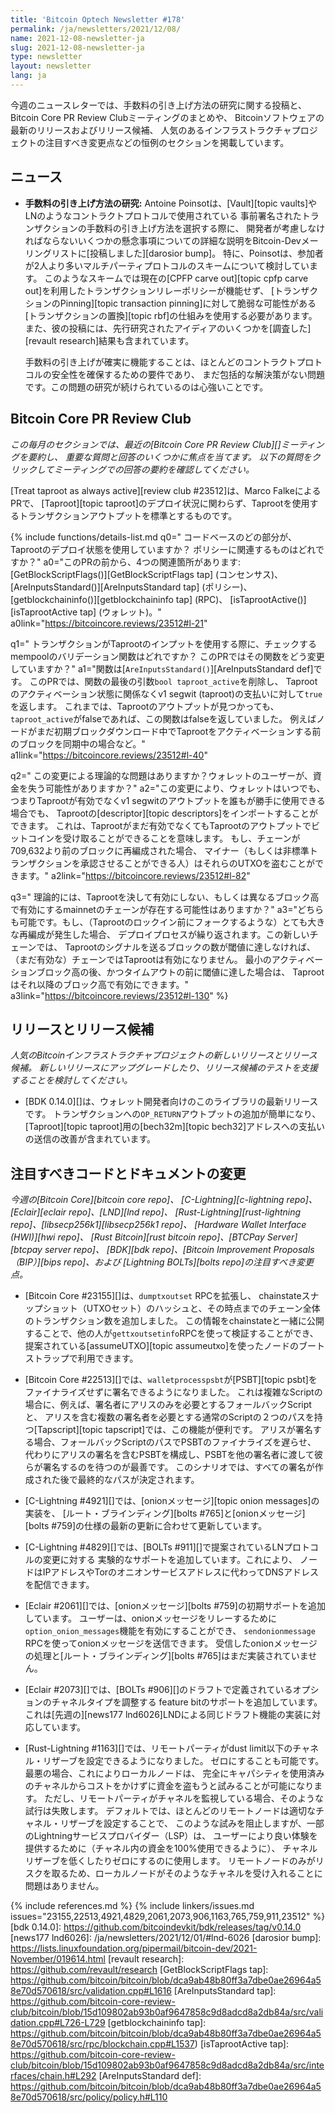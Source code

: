 ```yaml
---
title: 'Bitcoin Optech Newsletter #178'
permalink: /ja/newsletters/2021/12/08/
name: 2021-12-08-newsletter-ja
slug: 2021-12-08-newsletter-ja
type: newsletter
layout: newsletter
lang: ja
---
```

今週のニュースレターでは、手数料の引き上げ方法の研究に関する投稿と、
Bitcoin Core PR Review Clubミーティングのまとめや、
Bitcoinソフトウェアの最新のリリースおよびリリース候補、
人気のあるインフラストラクチャプロジェクトの注目すべき変更点などの恒例のセクションを掲載しています。

## ニュース

- **<!--fee-bumping-research-->手数料の引き上げ方法の研究:**
  Antoine Poinsotは、[Vault][topic vaults]やLNのようなコントラクトプロトコルで使用されている
  事前署名されたトランザクションの手数料の引き上げ方法を選択する際に、
  開発者が考慮しなければならないいくつかの懸念事項についての詳細な説明をBitcoin-Devメーリングリストに[投稿しました][darosior bump]。
  特に、Poinsotは、参加者が2人より多いマルチパーティプロトコルのスキームについて検討しています。
  このようなスキームでは現在の[CPFP carve out][topic cpfp carve out]を利用したトランザクションリレーポリシーが機能せず、
  [トランザクションのPinning][topic transaction pinning]に対して脆弱な可能性がある
  [トランザクションの置換][topic rbf]の仕組みを使用する必要があります。
  また、彼の投稿には、先行研究されたアイディアのいくつかを[調査した][revault research]結果も含まれています。

    手数料の引き上げが確実に機能することは、ほとんどのコントラクトプロトコルの安全性を確保するための要件であり、
    まだ包括的な解決策がない問題です。この問題の研究が続けられているのは心強いことです。

## Bitcoin Core PR Review Club

*この毎月のセクションでは、最近の[Bitcoin Core PR Review Club][]ミーティングを要約し、
重要な質問と回答のいくつかに焦点を当てます。
以下の質問をクリックしてミーティングでの回答の要約を確認してください。*

[Treat taproot as always active][review club #23512]は、Marco FalkeによるPRで、
[Taproot][topic taproot]のデプロイ状況に関わらず、Taprootを使用するトランザクションアウトプットを標準とするものです。

{% include functions/details-list.md
  q0="<!--which-areas-in-the-codebase-use-the-status-of-taproot-deployment-which-of-them-are-policy-related-->
  コードベースのどの部分が、Taprootのデプロイ状態を使用していますか？
  ポリシーに関連するものはどれですか？"
  a0="このPRの前から、4つの関連箇所があります:
  [GetBlockScriptFlags()][GetBlockScriptFlags tap] (コンセンサス)、
  [AreInputsStandard()][AreInputsStandard tap] (ポリシー)、
  [getblockchaininfo()][getblockchaininfo tap] (RPC)、
  [isTaprootActive()][isTaprootActive tap] (ウォレット)。"
  a0link="https://bitcoincore.reviews/23512#l-21"

  q1="<!--what-mempool-validation-function-checks-if-a-transaction-spends-a-taproot-input-how-does-this-pr-change-the-function-->
  トランザクションがTaprootのインプットを使用する際に、チェックするmempoolのバリデーション関数はどれですか？
  このPRではその関数をどう変更していますか？"
  a1="関数は[`AreInputsStandard()`][AreInputsStandard def]です。
  このPRでは、関数の最後の引数`bool taproot_active`を削除し、
  Taprootのアクティベーション状態に関係なくv1 segwit (taproot)の支払いに対して`true`を返します。
  これまでは、Taprootのアウトプットが見つかっても、`taproot_active`がfalseであれば、この関数はfalseを返していました。
  例えばノードがまだ初期ブロックダウンロード中でTaprootをアクティベーションする前のブロックを同期中の場合など。"
  a1link="https://bitcoincore.reviews/23512#l-40"

  q2="<!--are-there-any-theoretical-issues-with-the-change-for-wallet-users-is-it-possible-to-lose-money-->
  この変更による理論的な問題はありますか？ウォレットのユーザーが、資金を失う可能性がありますか？"
  a2="この変更により、ウォレットはいつでも、つまりTaprootが有効でなくv1 segwitのアウトプットを誰もが勝手に使用できる場合でも、
  Taprootの[descriptor][topic descriptors]をインポートすることができます。
  これは、Taprootがまだ有効でなくてもTaprootのアウトプットでビットコインを受け取ることができることを意味します。
  もし、チェーンが709,632より前のブロックに再編成された場合、
  マイナー（もしくは非標準トランザクションを承認させることができる人）はそれらのUTXOを盗むことができます。"
  a2link="https://bitcoincore.reviews/23512#l-82"

  q3="<!--theoretically-is-it-possible-for-a-mainnet-chain-that-has-taproot-never-active-or-active-at-a-different-block-height-to-exist-->
  理論的には、Taprootを決して有効にしない、もしくは異なるブロック高で有効にするmainnetのチェーンが存在する可能性はありますか？"
  a3="どちらも可能です。もし、（Taprootのロックイン前にフォークするような）とても大きな再編成が発生した場合、
  デプロイプロセスが繰り返されます。この新しいチェーンでは、
  Taprootのシグナルを送るブロックの数が閾値に達しなければ、（まだ有効な）チェーンではTaprootは有効になりません。
  最小のアクティベーションブロック高の後、かつタイムアウトの前に閾値に達した場合は、
  Taprootはそれ以降のブロック高で有効にできます。"
  a3link="https://bitcoincore.reviews/23512#l-130"
%}

## リリースとリリース候補

*人気のBitcoinインフラストラクチャプロジェクトの新しいリリースとリリース候補。
新しいリリースにアップグレードしたり、リリース候補のテストを支援することを検討してください。*

- [BDK 0.14.0][]は、ウォレット開発者向けのこのライブラリの最新リリースです。
  トランザクションへの`OP_RETURN`アウトプットの追加が簡単になり、
  [Taproot][topic taproot]用の[bech32m][topic bech32]アドレスへの支払いの送信の改善が含まれています。

## 注目すべきコードとドキュメントの変更

*今週の[Bitcoin Core][bitcoin core repo]、
[C-Lightning][c-lightning repo]、[Eclair][eclair repo]、[LND][lnd repo]、
[Rust-Lightning][rust-lightning repo]、[libsecp256k1][libsecp256k1 repo]、
[Hardware Wallet Interface (HWI)][hwi repo]、
[Rust Bitcoin][rust bitcoin repo]、[BTCPay Server][btcpay server repo]、
[BDK][bdk repo]、[Bitcoin Improvement Proposals（BIP）][bips repo]、および
[Lightning BOLTs][bolts repo]の注目すべき変更点。*

- [Bitcoin Core #23155][]は、`dumptxoutset` RPCを拡張し、
  chainstateスナップショット（UTXOセット）のハッシュと、その時点までのチェーン全体のトランザクション数を追加しました。
  この情報をchainstateと一緒に公開することで、他の人が`gettxoutsetinfo`RPCを使って検証することができ、
  提案されている[assumeUTXO][topic assumeutxo]を使ったノードのブートストラップで利用できます。

- [Bitcoin Core #22513][]では、`walletprocesspsbt`が[PSBT][topic psbt]をファイナライズせずに署名できるようになりました。
  これは複雑なScriptの場合に、例えば、署名者にアリスのみを必要とするフォールバックScriptと、
  アリスを含む複数の署名者を必要とする通常のScriptの２つのパスを持つ[Tapscript][topic tapscript]では、この機能が便利です。
  アリスが署名する場合、フォールバックScriptのパスでPSBTのファイナライズを遅らせ、
  代わりにアリスの署名を含むPSBTを構成し、PSBTを他の署名者に渡して彼らが署名するのを待つのが最善です。
  このシナリオでは、すべての署名が作成された後で最終的なパスが決定されます。

- [C-Lightning #4921][]では、[onionメッセージ][topic onion messages]の実装を、
  [ルート・ブラインディング][bolts #765]と[onionメッセージ][bolts #759]の仕様の最新の更新に合わせて更新しています。

- [C-Lightning #4829][]では、[BOLTs #911][]で提案されているLNプロトコルの変更に対する
  実験的なサポートを追加しています。これにより、
  ノードはIPアドレスやTorのオニオンサービスアドレスに代わってDNSアドレスを配信できます。

- [Eclair #2061][]では、[onionメッセージ][bolts #759]の初期サポートを追加しています。
  ユーザーは、onionメッセージをリレーするために`option_onion_messages`機能を有効にすることができ、
  `sendonionmessage` RPCを使ってonionメッセージを送信できます。
  受信したonionメッセージの処理と[ルート・ブラインディング][bolts #765]はまだ実装されていません。

- [Eclair #2073][]では、[BOLTs #906][]のドラフトで定義されているオプションのチャネルタイプを調整する
  feature bitのサポートを追加しています。
  これは[先週の][news177 lnd6026]LNDによる同じドラフト機能の実装に対応しています。

- [Rust-Lightning #1163][]では、リモートパーティがdust limit以下のチャネル・リザーブを設定できるようになりました。
  ゼロにすることも可能です。最悪の場合、これによりローカルノードは、
  完全にキャパシティを使用済みのチャネルからコストをかけずに資金を盗もうと試みることが可能になります。
  ただし、リモートパーティがチャネルを監視している場合、そのような試行は失敗します。
  デフォルトでは、ほとんどのリモートノードは適切なチャネル・リザーブを設定することで、
  このような試みを阻止しますが、一部のLightningサービスプロバイダー（LSP）は、
  ユーザーにより良い体験を提供するために（チャネル内の資金を100%使用できるように）、
  チャネルリザーブを低くしたりゼロにするのに使用します。
  リモートノードのみがリスクを取るため、ローカルノードがそのようなチャネルを受け入れることに問題はありません。

{% include references.md %}
{% include linkers/issues.md issues="23155,22513,4921,4829,2061,2073,906,1163,765,759,911,23512" %}
[bdk 0.14.0]: https://github.com/bitcoindevkit/bdk/releases/tag/v0.14.0
[news177 lnd6026]: /ja/newsletters/2021/12/01/#lnd-6026
[darosior bump]: https://lists.linuxfoundation.org/pipermail/bitcoin-dev/2021-November/019614.html
[revault research]: https://github.com/revault/research
[GetBlockScriptFlags tap]: https://github.com/bitcoin/bitcoin/blob/dca9ab48b80ff3a7dbe0ae26964a58e70d570618/src/validation.cpp#L1616
[AreInputsStandard tap]: https://github.com/bitcoin-core-review-club/bitcoin/blob/15d109802ab93b0af9647858c9d8adcd8a2db84a/src/validation.cpp#L726-L729
[getblockchaininfo tap]: https://github.com/bitcoin/bitcoin/blob/dca9ab48b80ff3a7dbe0ae26964a58e70d570618/src/rpc/blockchain.cpp#L1537)
[isTaprootActive tap]: https://github.com/bitcoin-core-review-club/bitcoin/blob/15d109802ab93b0af9647858c9d8adcd8a2db84a/src/interfaces/chain.h#L292
[AreInputsStandard def]: https://github.com/bitcoin/bitcoin/blob/dca9ab48b80ff3a7dbe0ae26964a58e70d570618/src/policy/policy.h#L110
